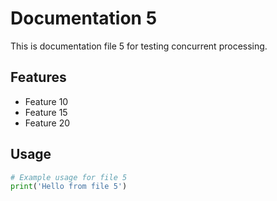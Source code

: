 # Documentation 5

This is documentation file 5 for testing concurrent processing.

## Features
- Feature 10
- Feature 15
- Feature 20

## Usage
```python
# Example usage for file 5
print('Hello from file 5')
```